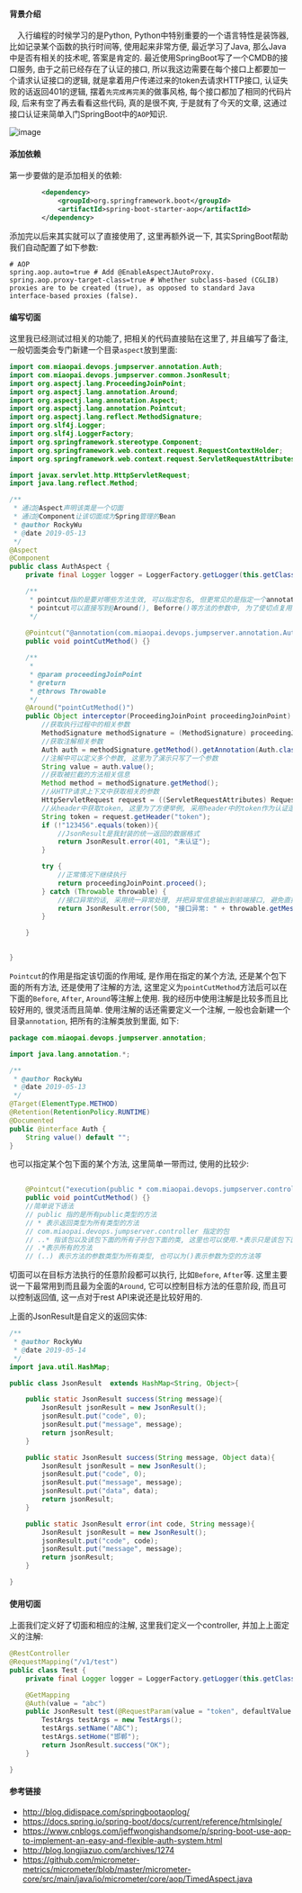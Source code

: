 #### 背景介绍

&emsp;入行编程的时候学习的是Python, Python中特别重要的一个语言特性是装饰器, 比如记录某个函数的执行时间等, 使用起来非常方便, 最近学习了Java, 那么Java中是否有相关的技术呢, 答案是肯定的. 最近使用SpringBoot写了一个CMDB的接口服务, 由于之前已经存在了认证的接口, 所以我这边需要在每个接口上都要加一个请求认证接口的逻辑, 就是拿着用户传递过来的token去请求HTTP接口, 认证失败的话返回401的逻辑, 摆着`先完成再完美`的做事风格, 每个接口都加了相同的代码片段, 后来有空了再去看看这些代码, 真的是很不爽, 于是就有了今天的文章, 这通过接口认证来简单入门SpringBoot中的`AOP`知识.

![image](https://user-images.githubusercontent.com/7486508/57760527-516fe780-772e-11e9-81c0-0f950b21cf6f.png)

#### 添加依赖

第一步要做的是添加相关的依赖:

```xml
        <dependency>
            <groupId>org.springframework.boot</groupId>
            <artifactId>spring-boot-starter-aop</artifactId>
        </dependency>
```

添加完以后来其实就可以了直接使用了, 这里再额外说一下, 其实SpringBoot帮助我们自动配置了如下参数:

```
# AOP
spring.aop.auto=true # Add @EnableAspectJAutoProxy.
spring.aop.proxy-target-class=true # Whether subclass-based (CGLIB) proxies are to be created (true), as opposed to standard Java interface-based proxies (false).
```

#### 编写切面

这里我已经测试过相关的功能了, 把相关的代码直接贴在这里了, 并且编写了备注, 一般切面类会专门新建一个目录`aspect`放到里面:

```java
import com.miaopai.devops.jumpserver.annotation.Auth;
import com.miaopai.devops.jumpserver.common.JsonResult;
import org.aspectj.lang.ProceedingJoinPoint;
import org.aspectj.lang.annotation.Around;
import org.aspectj.lang.annotation.Aspect;
import org.aspectj.lang.annotation.Pointcut;
import org.aspectj.lang.reflect.MethodSignature;
import org.slf4j.Logger;
import org.slf4j.LoggerFactory;
import org.springframework.stereotype.Component;
import org.springframework.web.context.request.RequestContextHolder;
import org.springframework.web.context.request.ServletRequestAttributes;

import javax.servlet.http.HttpServletRequest;
import java.lang.reflect.Method;

/**
 * 通过@Aspect声明该类是一个切面
 * 通过@Component让该切面成为Spring管理的Bean
 * @author RockyWu
 * @date 2019-05-13
 */
@Aspect
@Component
public class AuthAspect {
    private final Logger logger = LoggerFactory.getLogger(this.getClass());

    /**
     * pointcut指的是要对哪些方法生效, 可以指定包名, 但更常见的是指定一个annotation, 这样使用起来非常方便
     * pointcut可以直接写到@Around(), Beforre()等方法的参数中, 为了使切点复用, 这里定义了一个方法.
     */
    
    @Pointcut("@annotation(com.miaopai.devops.jumpserver.annotation.Auth)")
    public void pointCutMethod() {}

    /**
     * 
     * @param proceedingJoinPoint
     * @return
     * @throws Throwable
     */
    @Around("pointCutMethod()")
    public Object interceptor(ProceedingJoinPoint proceedingJoinPoint) {
        //获取执行过程中的相关参数
        MethodSignature methodSignature = (MethodSignature) proceedingJoinPoint.getSignature();
        //获取注解相关参数
        Auth auth = methodSignature.getMethod().getAnnotation(Auth.class);
        //注解中可以定义多个参数, 这里为了演示只写了一个参数
        String value = auth.value();
        //获取被拦截的方法相关信息
        Method method = methodSignature.getMethod();
        //从HTTP请求上下文中获取相关的参数
        HttpServletRequest request = ((ServletRequestAttributes) RequestContextHolder.getRequestAttributes()).getRequest();
        //从header中获取token, 这里为了方便举例, 采用header中的token作为认证逻辑, 实际工作中可以根据需求自定义
        String token = request.getHeader("token");
        if (!"123456".equals(token)){
            //JsonResult是我封装的统一返回的数据格式
            return JsonResult.error(401, "未认证");
        }

        try {
            //正常情况下继续执行
            return proceedingJoinPoint.proceed();
        } catch (Throwable throwable) {
            //接口异常的话, 采用统一异常处理, 并把异常信息输出到前端接口, 避免直接报原生500
            return JsonResult.error(500, "接口异常: " + throwable.getMessage());
        }

    }
    

}
```

`Pointcut`的作用是指定该切面的作用域, 是作用在指定的某个方法, 还是某个包下面的所有方法, 还是使用了注解的方法, 这里定义为`pointCutMethod`方法后可以在下面的`Before`, `After`, `Around`等注解上使用. 我的经历中使用注解是比较多而且比较好用的, 很灵活而且简单. 使用注解的话还需要定义一个注解, 一般也会新建一个目录`annotation`, 把所有的注解类放到里面, 如下:

```java
package com.miaopai.devops.jumpserver.annotation;

import java.lang.annotation.*;

/**
 * @author RockyWu
 * @date 2019-05-13
 */
@Target(ElementType.METHOD)
@Retention(RetentionPolicy.RUNTIME)
@Documented
public @interface Auth {
    String value() default "";
}
```

也可以指定某个包下面的某个方法, 这里简单一带而过, 使用的比较少:

```java
    
    @Pointcut("execution(public * com.miaopai.devops.jumpserver.controller..*.*(..))")
    public void pointCutMethod() {}
    //简单说下语法
    // public 指的是所有public类型的方法
    // * 表示返回类型为所有类型的方法
    // com.miaopai.devops.jumpserver.controller 指定的包
    // ..* 指该包以及该包下面的所有子孙包下面的类, 这里也可以使用.*表示只是该包下面的所有类, 不过一般也没啥区别, 都是通配符
    // .*表示所有的方法
    // (..) 表示方法的参数类型为所有类型, 也可以为()表示参数为空的方法等
```

切面可以在目标方法执行的任意阶段都可以执行, 比如`Before`, `After`等. 这里主要说一下最常用到而且最为全面的`Around`, 它可以控制目标方法的任意阶段, 而且可以控制返回值, 这一点对于rest API来说还是比较好用的.

上面的JsonResult是自定义的返回实体:

```java
/**
 * @author RockyWu
 * @date 2019-05-14
 */
import java.util.HashMap;

public class JsonResult  extends HashMap<String, Object>{

    public static JsonResult success(String message){
        JsonResult jsonResult = new JsonResult();
        jsonResult.put("code", 0);
        jsonResult.put("message", message);
        return jsonResult;
    }

    public static JsonResult success(String message, Object data){
        JsonResult jsonResult = new JsonResult();
        jsonResult.put("code", 0);
        jsonResult.put("message", message);
        jsonResult.put("data", data);
        return jsonResult;
    }

    public static JsonResult error(int code, String message){
        JsonResult jsonResult = new JsonResult();
        jsonResult.put("code", code);
        jsonResult.put("message", message);
        return jsonResult;
    }

}
```

#### 使用切面

上面我们定义好了切面和相应的注解, 这里我们定义一个controller, 并加上上面定义的注解:

```java
@RestController
@RequestMapping("/v1/test")
public class Test {
    private final Logger logger = LoggerFactory.getLogger(this.getClass());

    @GetMapping
    @Auth(value = "abc")
    public JsonResult test(@RequestParam(value = "token", defaultValue = "abc") String token){
        TestArgs testArgs = new TestArgs();
        testArgs.setName("ABC");
        testArgs.setHome("邯郸");
        return JsonResult.success("OK");
    }

}
```



#### 参考链接

* http://blog.didispace.com/springbootaoplog/
* https://docs.spring.io/spring-boot/docs/current/reference/htmlsingle/
* https://www.cnblogs.com/jeffwongishandsome/p/spring-boot-use-aop-to-implement-an-easy-and-flexible-auth-system.html
* http://blog.longjiazuo.com/archives/1274
* https://github.com/micrometer-metrics/micrometer/blob/master/micrometer-core/src/main/java/io/micrometer/core/aop/TimedAspect.java